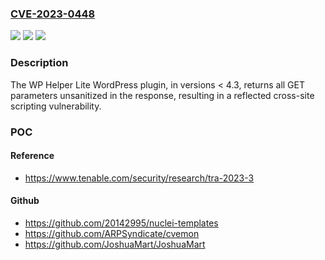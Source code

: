### [CVE-2023-0448](https://cve.mitre.org/cgi-bin/cvename.cgi?name=CVE-2023-0448)
![](https://img.shields.io/static/v1?label=Product&message=WP%20Helper%20Lite%20Wordpress%20Plugin&color=blue)
![](https://img.shields.io/static/v1?label=Version&message=All%20versions%20prior%20to%20version%204.3%20&color=brightgreen)
![](https://img.shields.io/static/v1?label=Vulnerability&message=Reflected%20Cross-Site%20Scripting&color=brightgreen)

### Description

The WP Helper Lite WordPress plugin, in versions < 4.3, returns all GET parameters unsanitized in the response, resulting in a reflected cross-site scripting vulnerability.

### POC

#### Reference
- https://www.tenable.com/security/research/tra-2023-3

#### Github
- https://github.com/20142995/nuclei-templates
- https://github.com/ARPSyndicate/cvemon
- https://github.com/JoshuaMart/JoshuaMart

